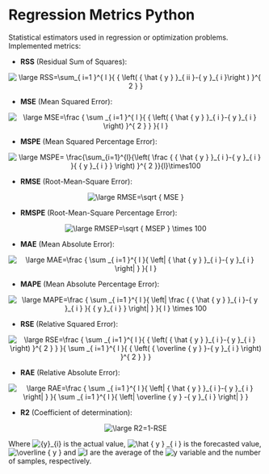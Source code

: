 # Regression Metrics Python
 Statistical estimators used in regression or optimization problems.
 Implemented metrics:
 * **RSS** (Residual Sum of Squares):
 
<p align="center">
 <img src="https://latex.codecogs.com/svg.latex?\large&space;RSS=\sum_{&space;i=1&space;}^{&space;l&space;}{&space;{&space;\left(&space;{&space;\hat&space;{&space;y&space;}&space;}_{&space;ii&space;}-{&space;y&space;}_{&space;i&space;}\right&space;)&space;}^{&space;2&space;}&space;}" title="\large RSS=\sum_{ i=1 }^{ l }{ { \left( { \hat { y } }_{ ii }-{ y }_{ i }\right ) }^{ 2 } }" /> 
</p>
 
 * **MSE** (Mean Squared Error):
 
 <p align="center">
 <img src="https://latex.codecogs.com/svg.latex?\large&space;MSE=\frac&space;{&space;\sum&space;_{&space;i=1&space;}^{&space;l&space;}{&space;{&space;\left(&space;{&space;\hat&space;{&space;y&space;}&space;}_{&space;i&space;}-{&space;y&space;}_{&space;i&space;}&space;\right)&space;}^{&space;2&space;}&space;}&space;}{&space;l&space;}" title="\large MSE=\frac { \sum _{ i=1 }^{ l }{ { \left( { \hat { y } }_{ i }-{ y }_{ i } \right) }^{ 2 } } }{ l }" />
  </p>
 
 * **MSPE** (Mean Squared Percentage Error):
 
 <p align="center">
 <img src="https://latex.codecogs.com/svg.latex?\large&space;MSPE=&space;\frac{\sum_{i=1}^{l}{\left(&space;\frac&space;{&space;{&space;\hat&space;{&space;y&space;}&space;}_{&space;i&space;}-{&space;y&space;}_{&space;i&space;}&space;}{&space;{&space;y&space;}_{&space;i&space;}&space;}&space;\right)&space;}^{&space;2&space;}}{l}\times100" title="\large MSPE= \frac{\sum_{i=1}^{l}{\left( \frac { { \hat { y } }_{ i }-{ y }_{ i } }{ { y }_{ i } } \right) }^{ 2 }}{l}\times100" />
 </p>
 
 * **RMSE** (Root-Mean-Square Error):
 
 <p align="center">
 <img src="https://latex.codecogs.com/svg.latex?\large&space;RMSE=\sqrt&space;{&space;MSE&space;}" title="\large RMSE=\sqrt { MSE }" />
 </p>
 
 * **RMSPE** (Root-Mean-Square Percentage Error):
 
 <p align="center">
 <img src="https://latex.codecogs.com/svg.latex?\large&space;RMSEP=\sqrt&space;{&space;MSEP&space;}&space;\times&space;100" title="\large RMSEP=\sqrt { MSEP } \times 100" />
 </p>
 
 * **MAE** (Mean Absolute Error):
 
 <p align="center">
 <img src="https://latex.codecogs.com/svg.latex?\large&space;MAE=\frac&space;{&space;\sum&space;_{&space;i=1&space;}^{&space;l&space;}{&space;\left|&space;{&space;\hat&space;{&space;y&space;}&space;}_{&space;i&space;}-{&space;y&space;}_{&space;i&space;}&space;\right|&space;}&space;}{&space;l&space;}" title="\large MAE=\frac { \sum _{ i=1 }^{ l }{ \left| { \hat { y } }_{ i }-{ y }_{ i } \right| } }{ l }" />
 </p>
 
 * **MAPE** (Mean Absolute Percentage Error):
 
 <p align="center">
 <img src="https://latex.codecogs.com/svg.latex?\large&space;MAPE=\frac&space;{&space;\sum&space;_{&space;i=1&space;}^{&space;l&space;}{&space;\left|&space;\frac&space;{&space;{&space;\hat&space;{&space;y&space;}&space;}_{&space;i&space;}-{&space;y&space;}_{&space;i&space;}&space;}{&space;{&space;y&space;}_{&space;i&space;}&space;}&space;\right|&space;}&space;}{&space;l&space;}&space;\times&space;100" title="\large MAPE=\frac { \sum _{ i=1 }^{ l }{ \left| \frac { { \hat { y } }_{ i }-{ y }_{ i } }{ { y }_{ i } } \right| } }{ l } \times 100" />
 </p>
 
 * **RSE** (Relative Squared Error):
 
 <p align="center">
 <img src="https://latex.codecogs.com/svg.latex?\large&space;RSE=\frac&space;{&space;\sum&space;_{&space;i=1&space;}^{&space;l&space;}{&space;{&space;\left(&space;{&space;\hat&space;{&space;y&space;}&space;}_{&space;i&space;}-{&space;y&space;}_{&space;i&space;}&space;\right)&space;}^{&space;2&space;}&space;}&space;}{&space;\sum&space;_{&space;i=1&space;}^{&space;l&space;}{&space;{&space;\left(&space;{&space;\overline&space;{&space;y&space;}&space;}-{&space;y&space;}_{&space;i&space;}&space;\right)&space;}^{&space;2&space;}&space;}&space;}" title="\large RSE=\frac { \sum _{ i=1 }^{ l }{ { \left( { \hat { y } }_{ i }-{ y }_{ i } \right) }^{ 2 } } }{ \sum _{ i=1 }^{ l }{ { \left( { \overline { y } }-{ y }_{ i } \right) }^{ 2 } } }" />
 </p>

 * **RAE** (Relative Absolute Error):
 
 <p align="center">
 <img src="https://latex.codecogs.com/svg.latex?\large&space;RAE=\frac&space;{&space;\sum&space;_{&space;i=1&space;}^{&space;l&space;}{&space;\left|&space;{&space;\hat&space;{&space;y&space;}&space;}_{&space;i&space;}-{&space;y&space;}_{&space;i&space;}&space;\right|&space;}&space;}{&space;\sum&space;_{&space;i=1&space;}^{&space;l&space;}{&space;\left|&space;\overline&space;{&space;y&space;}&space;-{&space;y&space;}_{&space;i&space;}&space;\right|&space;}&space;}" title="\large RAE=\frac { \sum _{ i=1 }^{ l }{ \left| { \hat { y } }_{ i }-{ y }_{ i } \right| } }{ \sum _{ i=1 }^{ l }{ \left| \overline { y } -{ y }_{ i } \right| } }" />
 </p>
 
 * **R2** (Coefficient of determination):
 
 <p align="center">
 <img src="https://latex.codecogs.com/svg.latex?\large&space;R2=1-RSE" title="\large R2=1-RSE" />
 </p>

Where <img src="https://latex.codecogs.com/svg.latex?{y}_{i}" title="{y}_{i}" /> is the actual value, <img src="https://latex.codecogs.com/svg.latex?\hat&space;{&space;y&space;}&space;_{&space;i&space;}" title="\hat { y } _{ i }" /> is the forecasted value, <img src="https://latex.codecogs.com/svg.latex?\overline&space;{&space;y&space;}" title="\overline { y }" /> and <img src="https://latex.codecogs.com/svg.latex?l" title="l" /> are the average of the <img src="https://latex.codecogs.com/svg.latex?y" title="y" /> variable and the number of samples, respectively.
